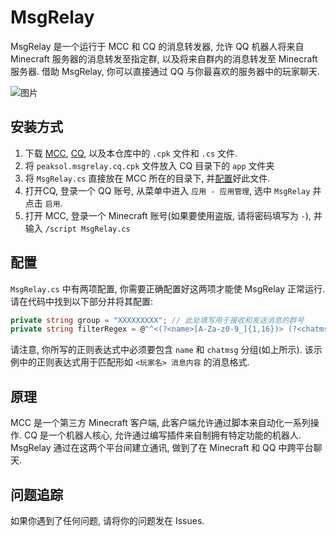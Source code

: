 # MsgRelay
MsgRelay 是一个运行于 MCC 和 CQ 的消息转发器, 允许 QQ 机器人将来自 Minecraft 服务器的消息转发至指定群, 以及将来自群内的消息转发至 Minecraft 服务器. 借助 MsgRelay, 你可以直接通过 QQ 与你最喜欢的服务器中的玩家聊天.

![图片](https://i.loli.net/2020/03/20/9JD5381ZSutHofb.png)

## 安装方式
1. 下载 [MCC](https://github.com/ORelio/Minecraft-Console-Client), [CQ](https://cqp.cc/t/23253), 以及本仓库中的 `.cpk` 文件和 `.cs` 文件.
2. 将 `peaksol.msgrelay.cq.cpk` 文件放入 CQ 目录下的 `app` 文件夹
3. 将 `MsgRelay.cs` 直接放在 MCC 所在的目录下, 并[配置](#配置)好此文件.
4. 打开CQ, 登录一个 QQ 账号, 从菜单中进入 `应用 - 应用管理`, 选中 `MsgRelay` 并点击 `启用`.
5. 打开 MCC, 登录一个 Minecraft 账号(如果要使用盗版, 请将密码填写为 `-`), 并输入 `/script MsgRelay.cs`


## 配置
`MsgRelay.cs` 中有两项配置, 你需要正确配置好这两项才能使 MsgRelay 正常运行. 请在代码中找到以下部分并将其配置:
```cs
private string group = "XXXXXXXXX"; // 此处填写用于接收和发送消息的群号
private string filterRegex = @"^<(?<name>[A-Za-z0-9_]{1,16})> (?<chatmsg>.+)"; // 此处填写用于匹配聊天消息的正则表达式
```
请注意, 你所写的正则表达式中必须要包含 `name` 和 `chatmsg` 分组(如上所示). 该示例中的正则表达式用于匹配形如 `<玩家名> 消息内容` 的消息格式.

## 原理
MCC 是一个第三方 Minecraft 客户端, 此客户端允许通过脚本来自动化一系列操作. CQ 是一个机器人核心, 允许通过编写插件来自制拥有特定功能的机器人. MsgRelay 通过在这两个平台间建立通讯, 做到了在 Minecraft 和 QQ 中跨平台聊天.

## 问题追踪
如果你遇到了任何问题, 请将你的问题发在 Issues.